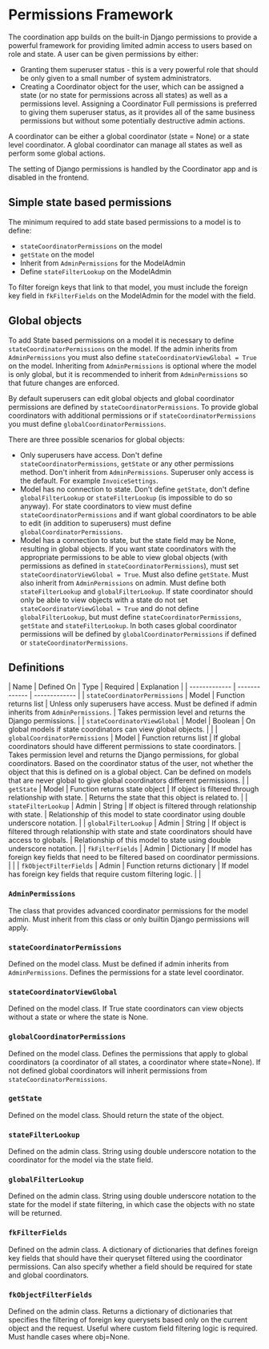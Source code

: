 # Permissions Framework

The coordination app builds on the built-in Django permissions to provide a powerful framework for providing limited admin access to users based on role and state. A user can be given permissions by either:
- Granting them superuser status - this is a very powerful role that should be only given to a small number of system administrators.
- Creating a Coordinator object for the user, which can be assigned a state (or no state for permissions across all states) as well as a permissions level. Assigning a Coordinator Full permissions is preferred to giving them superuser status, as it provides all of the same business permissions but without some potentially destructive admin actions.

A coordinator can be either a global coordinator (state = None) or a state level coordinator. A global coordinator can manage all states as well as perform some global actions.

The setting of Django permissions is handled by the Coordinator app and is disabled in the frontend.

## Simple state based permissions

The minimum required to add state based permissions to a model is to define:
- `stateCoordinatorPermissions` on the model
- `getState` on the model
- Inherit from `AdminPermissions` for the ModelAdmin
- Define `stateFilterLookup` on the ModelAdmin

To filter foreign keys that link to that model, you must include the foreign key field in `fkFilterFields` on the ModelAdmin for the model with the field.

## Global objects

To add State based permissions on a model it is necessary to define `stateCoordinatorPermissions` on the model. If the admin inherits from `AdminPermissions` you must also define `stateCoordinatorViewGlobal = True` on the model. Inheriting from `AdminPermissions` is optional where the model is only global, but it is recommended to inherit from `AdminPermissions` so that future changes are enforced.

By default superusers can edit global objects and global coordinator permissions are defined by `stateCoordinatorPermissions`. To provide global coordinators with additional permissions or if `stateCoordinatorPermissions` you must define `globalCoordinatorPermissions`.

There are three possible scenarios for global objects:
- Only superusers have access. Don't define `stateCoordinatorPermissions`, `getState` or any other permissions method. Don't inherit from `AdminPermissions`. Superuser only access is the default. For example `InvoiceSettings`.
- Model has no connection to state. Don't define `getState`, don't define `globalFilterLookup` or `stateFilterLookup` (is impossible to do so anyway). For state coordinators to view must define `stateCoordinatorPermissions` and if want global coordinators to be able to edit (in addition to superusers) must define `globalCoordinatorPermissions`.
- Model has a connection to state, but the state field may be None, resulting in global objects. If you want state coordinators with the appropriate permissions to be able to view global objects (with permissions as defined in `stateCoordinatorPermissions`), must set `stateCoordinatorViewGlobal = True`. Must also define `getState`. Must also inherit from `AdminPermissions` on admin. Must define both `stateFilterLookup` and `globalFilterLookup`. If state coordinator should only be able to view objects with a state do not set `stateCoordinatorViewGlobal = True` and do not define `globalFilterLookup`, but must define `stateCoordinatorPermissions`, `getState` and `stateFilterLookup`. In both cases global coordinator permissions will be defined by `globalCoordinatorPermissions` if defined or `stateCoordinatorPermissions`.

## Definitions

| Name               | Defined On      | Type           | Required                                       | Explanation                    |
| ------------- | ------------- | ------------- |
| `stateCoordinatorPermissions` | Model | Function returns list | Unless only superusers have access. Must be defined if admin inherits from `AdminPermissions`. | Takes permission level and returns the Django permissions. |
| `stateCoordinatorViewGlobal` | Model | Boolean | On global models if state coordinators can view global objects. |  |
| `globalCoordinatorPermissions` | Model | Function returns list | If global coordinators should have different permissions to state coordinators. | Takes permission level and returns the Django permissions, for global coordinators. Based on the coordinator status of the user, not whether the object that this is defined on is a global object. Can be defined on models that are never global to give global coordinators different permissions. |
| `getState` | Model | Function returns state object | If object is filtered through relationship with state. | Returns the state that this object is related to. |
| `stateFilterLookup` | Admin | String | If object is filtered through relationship with state. | Relationship of this model to state coordinator using double underscore notation. |
| `globalFilterLookup` | Admin | String | If object is filtered through relationship with state and state coordinators should have access to globals. | Relationship of this model to state using double underscore notation. |
| `fkFilterFields` | Admin | Dictionary | If model has foreign key fields that need to be filtered based on coordinator permissions. |  |
| `fkObjectFilterFields` | Admin  | Function returns dictionary | If model has foreign key fields that require custom filtering logic. |  |

### `AdminPermissions`
The class that provides advanced coordinator permissions for the model admin. Must inherit from this class or only builtin Django permissions will apply.

### `stateCoordinatorPermissions`
Defined on the model class. Must be defined if admin inherits from `AdminPermissions`.
Defines the permissions for a state level coordinator.

### `stateCoordinatorViewGlobal`
Defined on the model class.
If True state coordinators can view objects without a state or where the state is None.

### `globalCoordinatorPermissions`
Defined on the model class.
Defines the permissions that apply to global coordinators (a coordinator of all states, a coordinator where state=None). If not defined global coordinators will inherit permissions from `stateCoordinatorPermissions`.

### `getState`
Defined on the model class.
Should return the state of the object.

### `stateFilterLookup`
Defined on the admin class.
String using double underscore notation to the coordinator for the model via the state field.

### `globalFilterLookup`
Defined on the admin class.
String using double underscore notation to the state for the model if state filtering, in which case the objects with no state will be returned.

### `fkFilterFields`
Defined on the admin class.
A dictionary of dictionaries that defines foreign key fields that should have their queryset filtered using the coordinator permissions. Can also specify whether a field should be required for state and global coordinators.

### `fkObjectFilterFields`
Defined on the admin class.
Returns a dictionary of dictionaries that specifies the filtering of foreign key querysets based only on the current object and the request. Useful where custom field filtering logic is required. Must handle cases where obj=None.
